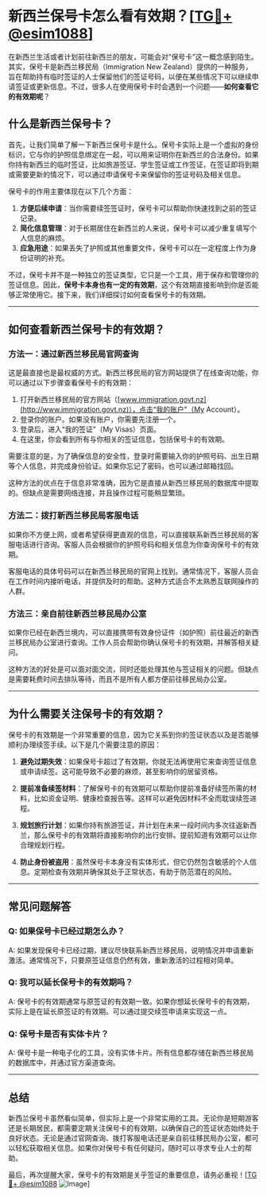 # 新西兰保号卡怎么看有效期？[[TG💪+ @esim1088](https://t.me/s/esim1088)]

在新西兰生活或者计划前往新西兰的朋友，可能会对“保号卡”这一概念感到陌生。其实，保号卡是新西兰移民局（Immigration New Zealand）提供的一种服务，旨在帮助持有临时签证的人士保留他们的签证号码，以便在某些情况下可以继续申请签证或更新信息。不过，很多人在使用保号卡时会遇到一个问题——**如何查看它的有效期呢**？

## 什么是新西兰保号卡？

首先，让我们简单了解一下新西兰保号卡是什么。保号卡实际上是一个虚拟的身份标识，它与你的护照信息绑定在一起，可以用来证明你在新西兰的合法身份。如果你持有新西兰的临时签证，比如旅游签证、学生签证或工作签证，在签证即将到期或需要更新的情况下，可以通过申请保号卡来保留你的签证号码及相关信息。

保号卡的作用主要体现在以下几个方面：

1. **方便后续申请**：当你需要续签签证时，保号卡可以帮助你快速找到之前的签证记录。
2. **简化信息管理**：对于长期居住在新西兰的人来说，保号卡可以减少重复填写个人信息的麻烦。
3. **应急用途**：如果丢失了护照或其他重要文件，保号卡可以在一定程度上作为身份证明的补充。

不过，保号卡并不是一种独立的签证类型，它只是一个工具，用于保存和管理你的签证信息。因此，**保号卡本身也有一定的有效期**，这个有效期直接影响到你是否能够正常使用它。接下来，我们详细探讨如何查看保号卡的有效期。

---

## 如何查看新西兰保号卡的有效期？

### 方法一：通过新西兰移民局官网查询

这是最直接也是最权威的方式。新西兰移民局的官方网站提供了在线查询功能，你可以通过以下步骤查看保号卡的有效期：

1. 打开新西兰移民局的官方网站（[www.immigration.govt.nz](http://www.immigration.govt.nz)），点击“我的账户”（My Account）。
2. 登录你的账户。如果没有账户，你需要先注册一个。
3. 登录后，进入“我的签证”（My Visas）页面。
4. 在这里，你会看到所有与你相关的签证信息，包括保号卡的有效期。

需要注意的是，为了确保信息的安全性，登录时需要输入你的护照号码、出生日期等个人信息，并完成身份验证。如果你忘记了密码，也可以通过邮箱找回。

这种方法的优点在于信息非常准确，因为它是直接从新西兰移民局的数据库中提取的。但缺点是需要网络连接，并且操作过程可能稍显繁琐。

### 方法二：拨打新西兰移民局客服电话

如果你不方便上网，或者希望获得更直观的信息，可以直接联系新西兰移民局的客服电话进行咨询。客服人员会根据你的护照号码和相关信息为你查询保号卡的有效期。

客服电话的具体号码可以在新西兰移民局的官网上找到。通常情况下，客服人员会在工作时间内接听电话，并提供及时的帮助。这种方式适合不太熟悉互联网操作的人群。

### 方法三：亲自前往新西兰移民局办公室

如果你已经在新西兰境内，可以直接携带有效身份证件（如护照）前往最近的新西兰移民局办公室进行查询。工作人员会帮助你确认保号卡的有效期，并解答相关疑问。

这种方法的好处是可以面对面交流，同时还能处理其他与签证相关的问题。但缺点是需要耗费时间去排队等待，而且不是所有人都方便前往移民局办公室。

---

## 为什么需要关注保号卡的有效期？

保号卡的有效期是一个非常重要的信息，因为它关系到你的签证状态以及是否能够顺利办理续签手续。以下是几个需要注意的原因：

1. **避免过期失效**：如果保号卡超过了有效期，你就无法再使用它来查询签证信息或申请续签。这可能导致不必要的麻烦，甚至影响你的居留资格。
   
2. **提前准备续签材料**：了解保号卡的有效期可以帮助你提前准备好续签所需的材料，比如资金证明、健康检查报告等。这样可以避免因材料不全而耽误续签进程。

3. **规划旅行计划**：如果你持有旅游签证，并计划在未来一段时间内多次往返新西兰，那么保号卡的有效期将直接影响你的出行安排。提前知道有效期可以让你合理规划行程。

4. **防止身份被盗用**：虽然保号卡本身没有实体形式，但它仍然包含敏感的个人信息。定期检查有效期并确保其处于正常状态，有助于防范潜在的风险。

---

## 常见问题解答

### Q: 如果保号卡已经过期怎么办？
A: 如果发现保号卡已经过期，建议尽快联系新西兰移民局，说明情况并申请重新激活。通常情况下，只要原签证信息仍然有效，重新激活的过程相对简单。

### Q: 我可以延长保号卡的有效期吗？
A: 保号卡的有效期通常与原签证的有效期一致。如果你想延长保号卡的有效期，实际上是在延长原签证的有效期。可以通过提交续签申请来实现这一点。

### Q: 保号卡是否有实体卡片？
A: 保号卡是一种电子化的工具，没有实体卡片。所有信息都存储在新西兰移民局的数据库中，并通过官方渠道查询。

---

## 总结

新西兰保号卡虽然看似简单，但实际上是一个非常实用的工具。无论你是短期游客还是长期居民，都需要定期关注保号卡的有效期，以确保自己的签证状态始终处于良好状态。无论是通过官网查询、拨打客服电话还是亲自前往移民局办公室，都可以轻松获取相关信息。如果你对保号卡有任何疑问，随时可以寻求专业人士的帮助。

最后，再次提醒大家，保号卡的有效期是关乎签证的重要信息，请务必重视！[[TG💪+ @esim1088](https://t.me/s/esim1088) ![Image](https://i.postimg.cc/4NQfJmqS/Snipaste-2025-05-13-00-14-12.png)]